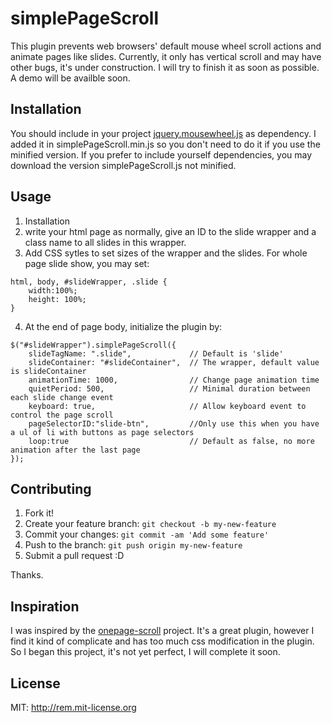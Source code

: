 # simplePageScroll
This plugin prevents web browsers' default mouse wheel scroll actions and animate pages like slides.
Currently, it only has vertical scroll and may have other bugs, it's under construction.
I will try to finish it as soon as possible. A demo will be availble soon.

## Installation

You should include in your project [jquery.mousewheel.js](jquery.mousewheel.js) as dependency.
I added it in simplePageScroll.min.js so you don't need to do it if you use the minified version.
If you prefer to include yourself dependencies, you may download the version simplePageScroll.js not minified.

## Usage
1. Installation
2. write your html page as normally, give an ID to the slide wrapper and a class name to all slides in this wrapper.
3. Add CSS sytles to set sizes of the wrapper and the slides. For whole page slide show, you may set:
```
html, body, #slideWrapper, .slide {
    width:100%;
    height: 100%;
}
```
4. At the end of page body, initialize the plugin by:
```
$("#slideWrapper").simplePageScroll({
    slideTagName: ".slide",             // Default is 'slide'
    slideContainer: "#slideContainer",  // The wrapper, default value is slideContainer
    animationTime: 1000,                // Change page animation time
    quietPeriod: 500,                   // Minimal duration between each slide change event 
    keyboard: true,                     // Allow keyboard event to control the page scroll
    pageSelectorID:"slide-btn",         //Only use this when you have a ul of li with buttons as page selectors
    loop:true                           // Default as false, no more animation after the last page
});
```

## Contributing

1. Fork it!
2. Create your feature branch: `git checkout -b my-new-feature`
3. Commit your changes: `git commit -am 'Add some feature'`
4. Push to the branch: `git push origin my-new-feature`
5. Submit a pull request :D

Thanks.

## Inspiration

I was inspired by the [onepage-scroll](https://github.com/peachananr/onepage-scroll) project.
It's a great plugin, however I find it kind of complicate and has too much css modification in the plugin.
So I began this project, it's not yet perfect, I will complete it soon.

## License

MIT: http://rem.mit-license.org